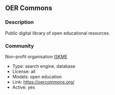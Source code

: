 ## OER Commons

### Description

Public digital library of open educational resources.

### Community

Non-profit organisation [ISKME](https://www.iskme.org/)

- Type: search engine, database
- License: all
- Models: open education
- Link: <https://oercommons.org/>
- Active: yes
